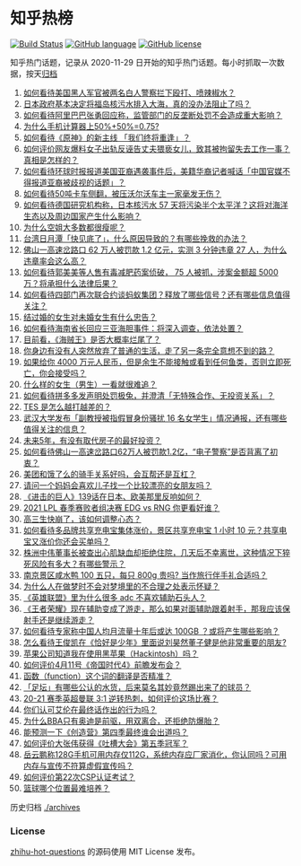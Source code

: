 # 知乎热榜
[![Build Status](https://github.com/ToWeLong/zhihu-hot-questions/workflows/CI/badge.svg)](https://github.com/ToWeLong/zhihu-hot-questions/actions)
[![GitHub language](https://img.shields.io/badge/language-golang-orange.svg)](https://golang.org/)
[![GitHub license](https://img.shields.io/github/license/ToWeLong/zhihu-hot-questions)](https://github.com/ToWeLong/zhihu-hot-questions/blob/main/LICENSE)

知乎热门话题，记录从 2020-11-29 日开始的知乎热门话题。每小时抓取一次数据，按天[归档](./archives)

<!-- BEGIN -->

1. [如何看待美国黑人军官被两名白人警察拦下殴打、喷辣椒水？](https://www.zhihu.com/question/454054826)
1. [日本政府基本决定将福岛核污水排入大海，真的没办法阻止了吗？](https://www.zhihu.com/question/453795080)
1. [如何看待阿里巴巴张勇回应称，监管部门的反垄断处罚不会造成重大影响？](https://www.zhihu.com/question/454174504)
1. [为什么手机计算器上50%+50%=0.75?](https://www.zhihu.com/question/453500291)
1. [如何看待《原神》的新主线 「我们终将重逢」？](https://www.zhihu.com/question/454042280)
1. [如何评价网友爆料女子出轨反诬告丈夫猥亵女儿，致其被拘留失去工作一事？真相是怎样的？](https://www.zhihu.com/question/454009086)
1. [如何看待环球时报报道美国亚裔遇袭事件后，美籍华裔记者喊话「中国官媒不得报道亚裔被歧视的话题」？](https://www.zhihu.com/question/454184530)
1. [如何看待50吨卡车侧翻，被压沃尔沃车主一家毫发无伤？](https://www.zhihu.com/question/453752819)
1. [如何看待德国研究机构称，日本核污水 57 天将污染半个太平洋？这将对海洋生态以及周边国家产生什么影响？](https://www.zhihu.com/question/454041221)
1. [为什么空姐大多数都很瘦呢？](https://www.zhihu.com/question/451242934)
1. [台湾日月潭「快见底了」，什么原因导致的？有哪些挽救的办法？](https://www.zhihu.com/question/453353214)
1. [佛山一高速岔路口 62 万人被罚款 1.2 亿元，实测 3 分钟违章 27 人，为什么违章率会这么高？](https://www.zhihu.com/question/454179826)
1. [如何看待郭美美等人售有毒减肥药案侦破， 75 人被抓，涉案金额超 5000 万？将承担什么法律后果？](https://www.zhihu.com/question/454184476)
1. [如何看待四部门再次联合约谈蚂蚁集团？释放了哪些信号？还有哪些信息值得关注？](https://www.zhihu.com/question/454262528)
1. [结过婚的女生对未婚女生有什么忠告？](https://www.zhihu.com/question/429392239)
1. [如何看待海南省长回应三亚海胆事件：将深入调查，依法处置？](https://www.zhihu.com/question/454198446)
1. [目前看，《海贼王》是否大概率烂尾了？](https://www.zhihu.com/question/412288271)
1. [你身边有没有人突然放弃了普通的生活，走了另一条完全意想不到的路？](https://www.zhihu.com/question/454200791)
1. [如果给你 4000 万元人民币，但是余生不能接触或看到任何鱼类，否则立即死亡，你会接受吗？](https://www.zhihu.com/question/452455042)
1. [什么样的女生（男生）一看就很难追？](https://www.zhihu.com/question/396974171)
1. [如何看待拼多多发声明处罚极兔，并澄清「无特殊合作、无投资关系」？](https://www.zhihu.com/question/454203597)
1. [TES 是怎么越打越差的？](https://www.zhihu.com/question/443271607)
1. [武汉大学发布「副教授被指假冒身份骚扰 16 名女学生」情况通报，还有哪些值得关注的信息？](https://www.zhihu.com/question/454016035)
1. [未来5年，有没有取代房子的最好投资？](https://www.zhihu.com/question/441692710)
1. [如何看待佛山一高速岔路口62万人被罚款1.2亿，“电子警察”是否背离了初衷？](https://www.zhihu.com/question/454237371)
1. [美团和饿了么的骑手关系好吗，会互帮还是互杠？](https://www.zhihu.com/question/454048206)
1. [请问一个妈妈会喜欢儿子找一个比较漂亮的女朋友吗？](https://www.zhihu.com/question/453795678)
1. [《进击的巨人》139话在日本、欧美那里反响如何？](https://www.zhihu.com/question/453532663)
1. [2021 LPL 春季赛败者组决赛 EDG vs RNG 你更看好谁？](https://www.zhihu.com/question/454112739)
1. [高三生快崩了，该如何调整心态？](https://www.zhihu.com/question/446705996)
1. [如何看待多品牌共享充电宝集体涨价，景区共享充电宝 1 小时 10 元？共享电宝又涨价你还会买单吗？](https://www.zhihu.com/question/454167062)
1. [株洲中伟董事长被查出心肌缺血却拒绝住院，几天后不幸离世，这种情况下猝死风险有多大？有哪些警示？](https://www.zhihu.com/question/454180903)
1. [南京景区咸水鸭 100 五只，每只 800g 贵吗? 当作旅行伴手礼合适吗？](https://www.zhihu.com/question/452831269)
1. [为什么人在做梦时不会对梦境里的不合理之处表示怀疑？](https://www.zhihu.com/question/23823266)
1. [《英雄联盟》里为什么很多 adc 不喜欢辅助石头人？](https://www.zhihu.com/question/454045964)
1. [《王者荣耀》现在辅助变成了游走，那么如果对面辅助跟着射手，那我应该保射手还是继续游走？](https://www.zhihu.com/question/452969306)
1. [如何看待专家称中国人均月流量十年后或达 100GB ？或将产生哪些影响？](https://www.zhihu.com/question/454003603)
1. [怎么看待王俊凯在《恰好是少年》里面说刘昊然董子健是他非常重要的朋友?](https://www.zhihu.com/question/454039592)
1. [苹果公司知道我在使用黑苹果（Hackintosh）吗？](https://www.zhihu.com/question/446794813)
1. [如何评价4月11号《帝国时代4》前瞻发布会？](https://www.zhihu.com/question/453969562)
1. [函数（function）这个词的翻译是否精准？](https://www.zhihu.com/question/26742260)
1. [「足坛」有哪些公认的水货，后来莫名其妙竟然踢出来了的球员？](https://www.zhihu.com/question/444986537)
1. [20-21 赛季英超曼联 3:1 逆转热刺，如何评价这场比赛？](https://www.zhihu.com/question/454154649)
1. [你们认可艾伦在最终话作出的行为吗？](https://www.zhihu.com/question/453566195)
1. [为什么BBA只有奥迪是前驱，用双离合，还拒绝防爆胎？](https://www.zhihu.com/question/453392541)
1. [能预测一下《创造营》第四季最终谁会出道吗？](https://www.zhihu.com/question/452982075)
1. [如何评价大张伟获得《吐槽大会》第五季冠军？](https://www.zhihu.com/question/453067159)
1. [岳云鹏称128G手机可用内存仅112G，系统内存应厂家消化，你认同吗？可用内存与宣传不符算虚假宣传吗？](https://www.zhihu.com/question/454063985)
1. [如何评价第22次CSP认证考试？](https://www.zhihu.com/question/434993713)
1. [篮球哪个位置最难培养？](https://www.zhihu.com/question/452467299)

<!-- END -->

历史归档 [./archives](./archives)


### License
[zhihu-hot-questions](https://github.com/towelong/zhihu-hot-questions) 的源码使用 MIT License 发布。